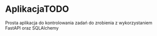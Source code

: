 # AplikacjaTODO
Prosta aplikacja do kontrolowania zadań do zrobienia z wykorzystaniem FastAPI oraz SQLAlchemy
